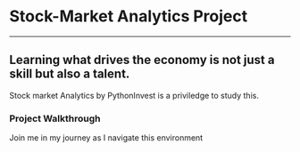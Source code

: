 # Stock-Market Analytics Project
---
Learning what drives the economy is not just a skill but also a talent.
---
Stock market Analytics by PythonInvest is a priviledge to study this.

### Project Walkthrough
Join me in my journey as I navigate this environment
